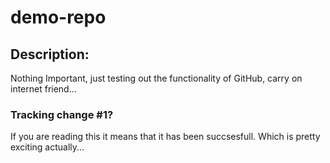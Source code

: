 # demo-repo

## Description:

Nothing Important, just testing out the functionality of GitHub, carry on internet friend...

### Tracking change #1?

If you are reading this it means that it has been succsesfull. Which is pretty exciting actually...
